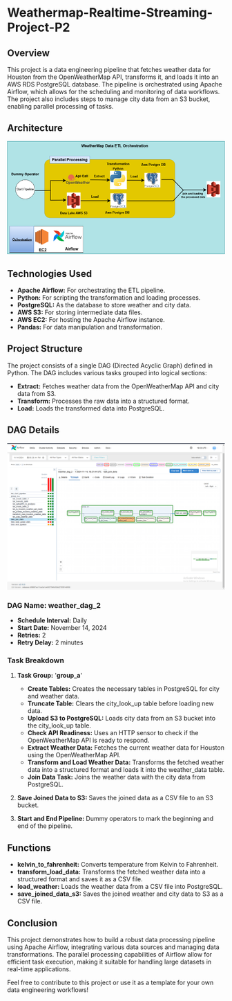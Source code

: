 # Weathermap-Realtime-Streaming-Project-P2

## Overview

This project is a data engineering pipeline that fetches weather data for Houston from the OpenWeatherMap API, transforms it, and loads it into an AWS RDS PostgreSQL database. The pipeline is orchestrated using Apache Airflow, which allows for the scheduling and monitoring of data workflows. The project also includes steps to manage city data from an S3 bucket, enabling parallel processing of tasks.

## Architecture
![arc flow](./architecture.png)
## Technologies Used

- **Apache Airflow:** For orchestrating the ETL pipeline.
- **Python:** For scripting the transformation and loading processes.
- **PostgreSQL:** As the database to store weather and city data.
- **AWS S3:** For storing intermediate data files.
- **AWS EC2:** For hosting the Apache Airflow instance.
- **Pandas:** For data manipulation and transformation.

## Project Structure

The project consists of a single DAG (Directed Acyclic Graph) defined in Python. The DAG includes various tasks grouped into logical sections:

- **Extract:** Fetches weather data from the OpenWeatherMap API and city data from S3.
- **Transform:** Processes the raw data into a structured format.
- **Load:** Loads the transformed data into PostgreSQL.

## DAG Details
![running dag](./dag_status.png)

### DAG Name: weather_dag_2
- **Schedule Interval:** Daily
- **Start Date:** November 14, 2024
- **Retries:** 2
- **Retry Delay:** 2 minutes

### Task Breakdown
1. **Task Group:** '**group_a**'

   - **Create Tables:** Creates the necessary tables in PostgreSQL for city and weather data.
   - **Truncate Table:** Clears the city_look_up table before loading new data.
   - **Upload S3 to PostgreSQL:** Loads city data from an S3 bucket into the city_look_up table.
   - **Check API Readiness:** Uses an HTTP sensor to check if the OpenWeatherMap API is ready to respond.
   - **Extract Weather Data:** Fetches the current weather data for Houston using the OpenWeatherMap API.
   - **Transform and Load Weather Data:** Transforms the fetched weather data into a structured format and loads it into the weather_data table.
   - **Join Data Task:** Joins the weather data with the city data from PostgreSQL.

2. **Save Joined Data to S3:** Saves the joined data as a CSV file to an S3 bucket.

3. **Start and End Pipeline:** Dummy operators to mark the beginning and end of the pipeline.

## Functions

- **kelvin_to_fahrenheit:** Converts temperature from Kelvin to Fahrenheit.
- **transform_load_data:** Transforms the fetched weather data into a structured format and saves it as a CSV file.
- **load_weather:** Loads the weather data from a CSV file into PostgreSQL.
- **save_joined_data_s3:** Saves the joined weather and city data to S3 as a CSV file.

## Conclusion

This project demonstrates how to build a robust data processing pipeline using Apache Airflow, integrating various data sources and managing data transformations. The parallel processing capabilities of Airflow allow for efficient task execution, making it suitable for handling large datasets in real-time applications.

Feel free to contribute to this project or use it as a template for your own data engineering workflows!